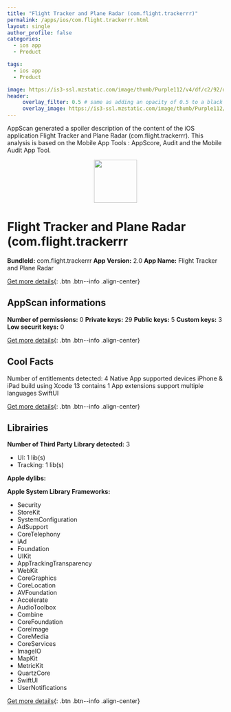 ```yaml
---
title: "Flight Tracker and Plane Radar (com.flight.trackerrr)"
permalink: /apps/ios/com.flight.trackerrr.html
layout: single
author_profile: false
categories: 
  - ios app 
  - Product 

tags: 
  - ios app 
  - Product 

image: https://is3-ssl.mzstatic.com/image/thumb/Purple112/v4/df/c2/92/dfc292a3-fa78-0818-4430-53387e0c94b0/AppIcon-1x_U007emarketing-0-10-0-85-220.png/512x512bb.jpg
header: 
     overlay_filter: 0.5 # same as adding an opacity of 0.5 to a black background
     overlay_image: https://is3-ssl.mzstatic.com/image/thumb/Purple112/v4/df/c2/92/dfc292a3-fa78-0818-4430-53387e0c94b0/AppIcon-1x_U007emarketing-0-10-0-85-220.png/512x512bb.jpg
---
```

AppScan generated a spoiler description of the content of the iOS application Flight Tracker and Plane Radar (com.flight.trackerrr). This analysis is based on the Mobile App Tools : AppScore, Audit and the Mobile Audit App Tool.

  
  
<div style="text-align: center;"><img src="https://is3-ssl.mzstatic.com/image/thumb/Purple112/v4/df/c2/92/dfc292a3-fa78-0818-4430-53387e0c94b0/AppIcon-1x_U007emarketing-0-10-0-85-220.png/512x512bb.jpg" width="100" height="100"></div>  
  
# Flight Tracker and Plane Radar (com.flight.trackerrr

**BundleId:** com.flight.trackerrr
**App Version:** 2.0
**App Name:** Flight Tracker and Plane Radar


[Get more details](/pricing.html){: .btn .btn--info .align-center}  
  
## AppScan informations 

**Number of permissions:** 0
**Private keys:** 29
**Public keys:** 5
**Custom keys:** 3
**Low securit keys:** 0
  
[Get more details](/pricing.html){: .btn .btn--info .align-center}

## Cool Facts

Number of entitlements detected: 4
Native App
supported devices iPhone & iPad
build using Xcode 13
contains 1 App extensions
support multiple languages
SwiftUI
  
[Get more details](/pricing.html){: .btn .btn--info .align-center}

## Librairies 
**Number of Third Party Library detected:** 3
- UI: 1 lib(s)
- Tracking: 1 lib(s)

**Apple dylibs:**


**Apple System Library Frameworks:**
- Security
- StoreKit
- SystemConfiguration
- AdSupport
- CoreTelephony
- iAd
- Foundation
- UIKit
- AppTrackingTransparency
- WebKit
- CoreGraphics
- CoreLocation
- AVFoundation
- Accelerate
- AudioToolbox
- Combine
- CoreFoundation
- CoreImage
- CoreMedia
- CoreServices
- ImageIO
- MapKit
- MetricKit
- QuartzCore
- SwiftUI
- UserNotifications


  
[Get more details](/pricing.html){: .btn .btn--info .align-center}

